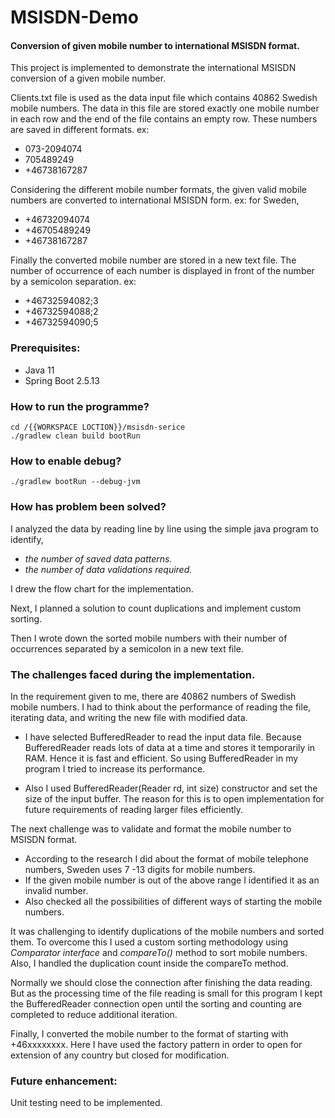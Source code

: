# MSISDN-Demo
#### Conversion of given mobile number to international MSISDN format.

This project is implemented to demonstrate the international MSISDN conversion of a given mobile number.

Clients.txt file is used as the data input file which contains 40862 Swedish mobile numbers.
The data in this file are stored exactly one mobile number in each row and the end of the file contains an empty row. 
These numbers are saved in different formats.
ex: 
* 073-2094074
* 705489249
* +46738167287

Considering the different mobile number formats, the given valid mobile numbers are converted to international MSISDN form.
ex: for Sweden,
* +46732094074   
* +46705489249    
* +46738167287

Finally the converted mobile number are stored in a new text file. The number of occurrence of each number is displayed in front of the number by a semicolon separation.
ex:
* +46732594082;3
* +46732594088;2
* +46732594090;5



### Prerequisites:
   * Java 11
   * Spring Boot 2.5.13
   
   
### How to run the programme?
    cd /{{WORKSPACE LOCTION}}/msisdn-serice    
    ./gradlew clean build bootRun
  
### How to enable debug? 
	./gradlew bootRun --debug-jvm

### How has problem been solved?
I analyzed the data by reading line by line using the simple java program to identify,
- *the number of saved data patterns.*
- *the number of data validations required.*

I drew the flow chart for the implementation.

Next, I planned a solution to count duplications and implement custom sorting.

Then I wrote down the sorted mobile numbers with their number of occurrences separated by a semicolon in a new text file.
    
### The challenges faced during the implementation.

In the requirement given to me, there are 40862 numbers of Swedish mobile numbers. I had to think about the performance of reading the file, iterating data, and writing the new file with modified data.
* I have selected BufferedReader to read the input data file. Because BufferedReader reads lots of data at a time and stores it temporarily in RAM. Hence it is fast and efficient. So using BufferedReader in my program I tried to increase its performance.

* Also I used BufferedReader(Reader rd, int size) constructor and set the size of the input buffer. The reason for this is to open implementation for future requirements of reading larger files efficiently.

The next challenge was to validate and format the mobile number to MSISDN format.
* According to the research I did about the format of mobile telephone numbers, Sweden uses 7 -13 digits for mobile numbers. 
* If the given mobile number is out of the above range I identified it as an invalid number. 
* Also checked all the possibilities of different ways of starting the mobile numbers.

It was challenging to identify duplications of the mobile numbers and sorted them. To overcome this I used a custom sorting methodology using *Comparator interface* and *compareTo()* method to sort mobile numbers. Also, I handled the duplication count inside the compareTo method. 

 Normally we should close the connection after finishing the data reading. But as the processing time of the file reading is small for this program I kept the BufferedReader connection open until the sorting and counting are completed to reduce additional iteration.

Finally, I converted the mobile number to the format of starting with +46xxxxxxxx. Here I have used the factory pattern in order to open for extension of any country but closed for modification. 


### Future enhancement:

Unit testing need to be implemented.